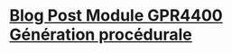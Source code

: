 # [Blog Post Module GPR4400 Génération procédurale](https://marvinschrd.gihub.io/ProceduralGeneration.md)
